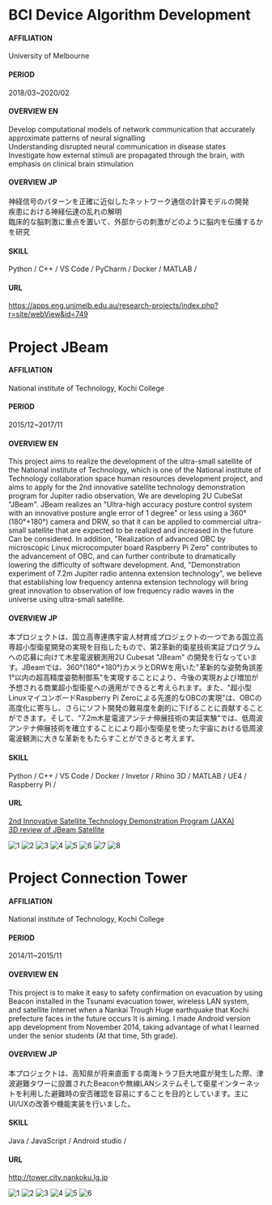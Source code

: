 # BCI Device Algorithm Development

#### AFFILIATION
University of Melbourne

#### PERIOD
2018/03~2020/02

#### OVERVIEW EN
Develop computational models of network communication that accurately approximate patterns of neural signalling  
Understanding disrupted neural communication in disease states  
Investigate how external stimuli are propagated through the brain, with emphasis on clinical brain stimulation  

#### OVERVIEW JP
神経信号のパターンを正確に近似したネットワーク通信の計算モデルの開発  
疾患における神経伝達の乱れの解明  
臨床的な脳刺激に重点を置いて、外部からの刺激がどのように脳内を伝播するかを研究  

#### SKILL
Python / C++ / VS Code / PyCharm / Docker / MATLAB /

#### URL
<https://apps.eng.unimelb.edu.au/research-projects/index.php?r=site/webView&id=749>   


# Project JBeam

#### AFFILIATION
National institute of Technology, Kochi College

#### PERIOD
2015/12~2017/11

#### OVERVIEW EN
This project aims to realize the development of the ultra-small satellite of the National institute of Technology, which is one of the National institute of Technology collaboration space human resources development project, and aims to apply for the 2nd innovative satellite technology demonstration program for Jupiter radio observation, We are developing 2U CubeSat "JBeam". JBeam realizes an "Ultra-high accuracy posture control system with an innovative posture angle error of 1 degree" or less using a 360°(180°+180°) camera and DRW, so that it can be applied to commercial ultra-small satellite that are expected to be realized and increased in the future Can be considered. In addition, "Realization of advanced OBC by microscopic Linux microcomputer board Raspberry Pi Zero" contributes to the advancement of OBC, and can further contribute to dramatically lowering the difficulty of software development. And, "Demonstration experiment of 7.2m Jupiter radio antenna extension technology", we believe that establishing low frequency antenna extension technology will bring great innovation to observation of low frequency radio waves in the universe using ultra-small satellite.

#### OVERVIEW JP 
本プロジェクトは、国立高専連携宇宙人材育成プロジェクトの一つである国立高専超小型衛星開発の実現を目指したもので、第2革新的衛星技術実証プログラムへの応募に向けて木星電波観測用2U Cubesat "JBeam" の開発を行なっています。JBeamでは、360°(180°+180°)カメラとDRWを用いた"革新的な姿勢角誤差1°以内の超高精度姿勢制御系"を実現することにより、今後の実現および増加が予想される商業超小型衛星への適用ができると考えられます。また、"超小型LinuxマイコンボードRaspberry Pi Zeroによる先進的なOBCの実現"は、OBCの高度化に寄与し、さらにソフト開発の難易度を劇的に下げることに貢献することができます。そして、"7.2m木星電波アンテナ伸展技術の実証実験"では、低周波アンテナ伸展技術を確立することにより超小型衛星を使った宇宙における低周波電波観測に大きな革新をもたらすことができると考えます。

#### SKILL
Python / C++ / VS Code / Docker / Invetor / Rhino 3D / MATLAB / UE4 / Raspberry Pi /

#### URL
[2nd Innovative Satellite Technology Demonstration Program (JAXA)](https://www.kenkai.jaxa.jp/kakushin/kakushin02.html)  
[3D review of JBeam Satellite](https://a360.co/2DG16y6) 


![1](https://user-images.githubusercontent.com/41835586/100241629-3e6ee200-2f77-11eb-8b5c-ba30e5595f2f.jpg)
![2](https://user-images.githubusercontent.com/41835586/100241648-4464c300-2f77-11eb-9eb5-51ebbeb57368.jpg)
![3](https://user-images.githubusercontent.com/41835586/100241661-4890e080-2f77-11eb-87e5-10f1eed289f4.jpg)
![4](https://user-images.githubusercontent.com/41835586/100241670-4b8bd100-2f77-11eb-88fa-f2ea817bc291.jpg)
![5](https://user-images.githubusercontent.com/41835586/100241684-4fb7ee80-2f77-11eb-8422-3a8f5f4b5161.jpg)
![6](https://user-images.githubusercontent.com/41835586/100241697-52b2df00-2f77-11eb-94d6-db306b7fa0f5.jpg)
![7](https://user-images.githubusercontent.com/41835586/100241705-55153900-2f77-11eb-9d28-d710cd2ff78d.jpg)
![8](https://user-images.githubusercontent.com/41835586/100241713-57779300-2f77-11eb-82b5-53f92c9a91e9.jpg)


# Project Connection Tower

#### AFFILIATION
National institute of Technology, Kochi College

#### PERIOD
2014/11~2015/11

#### OVERVIEW EN
This project is to make it easy to safety confirmation on evacuation by using Beacon installed in the Tsunami evacuation tower, wireless LAN system, and satellite Internet when a Nankai Trough Huge earthquake that Kochi prefecture faces in the future occurs It is aiming. I made Android version app development from November 2014, taking advantage of what I learned under the senior students (At that time, 5th grade).  

#### OVERVIEW JP
本プロジェクトは、高知県が将来直面する南海トラフ巨大地震が発生した際、津波避難タワーに設置されたBeaconや無線LANシステムそして衛星インターネットを利用した避難時の安否確認を容易にすることを目的としています。主にUI/UXの改善や機能実装を行いました。  

#### SKILL
Java / JavaScript / Android studio /

#### URL
<http://tower.city.nankoku.lg.jp>  

![1](https://user-images.githubusercontent.com/41835586/100242035-af15fe80-2f77-11eb-9ae4-8569a23be692.jpg)
![2](https://user-images.githubusercontent.com/41835586/100242020-aa514a80-2f77-11eb-9854-aab4b9bd35b5.jpg)
![3](https://user-images.githubusercontent.com/41835586/100242026-acb3a480-2f77-11eb-80b3-a86fec5eeacd.jpg)
![4](https://user-images.githubusercontent.com/41835586/100242028-ade4d180-2f77-11eb-8bcd-84709d8b152d.jpg)
![5](https://user-images.githubusercontent.com/41835586/100242030-ae7d6800-2f77-11eb-8336-0e197a4b6d84.jpg)
![6](https://user-images.githubusercontent.com/41835586/100242031-af15fe80-2f77-11eb-8a8d-65e3dd7921bb.jpg)
